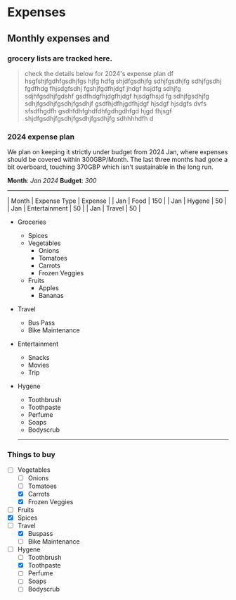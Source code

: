 # Expenses
## Monthly expenses and
### grocery lists are tracked here. 
> check the details below for 2024's expense plan df hsgfshjfgdhfgsdhjfgs hjfg hdfg shjdfgsdhjfg sdhjfgsdhjfg sdhjfgsdhj fgdfhdg fhjsdgfsdhj fgshjfgdfhjdgf jhdgf hsjdfg sdhjfg sdjhfgsdhjfgdshf gsdfhdgfhjdgfhjdgf hjsdgfhsjd fg sdhjfgsdhjfg sdhjfgsdhjfgsdhjfgsdhjf gsdfhjdfhjgdfhjdgf hjsdgf hjsdgfs dvfs sfsdfhgdfh gsdhfdhfghdfdhfgdhgdhfgd hjgd fhjsgf shjdfgsdhjfgsdhjfgsdhjfgsdhjfg sdhhhhdfh d
### 2024 expense plan
We plan on keeping it strictly under budget from 2024 Jan, where expenses should be covered within 300GBP/Month. The last three months had gone a bit overboard, touching 370GBP which isn't sustainable in the long run. 

**Month**: *Jan 2024*
**Budget**: *300*

---

| Month | Expense Type | Expense |
| Jan | Food | 150 |
| Jan | Hygene | 50 |
| Jan | Entertainment | 50 |
| Jan | Travel | 50 |

- Groceries
    - Spices
    - Vegetables
        - Onions
        - Tomatoes 
        - Carrots
        - Frozen Veggies
    - Fruits 
        - Apples
        - Bananas 
- Travel 
    - Bus Pass
    - Bike Maintenance        
- Entertainment 
    - Snacks 
    - Movies 
    - Trip 
- Hygene 
    - Toothbrush
    - Toothpaste 
    - Perfume 
    - Soaps 
    - Bodyscrub 

    ---
### Things to buy 

-[ ] Vegetables 
    -[ ] Onions
    -[ ] Tomatoes 
    -[x] Carrots 
    -[x] Frozen Veggies 
-[ ] Fruits 
-[x] Spices
-[ ] Travel
    -[x] Buspass
    -[ ] Bike Maintenance 
-[ ] Hygene 
    -[ ] Toothbrush
    -[x] Toothpaste 
    -[ ] Perfume 
    -[ ] Soaps 
    -[ ] Bodyscrub 